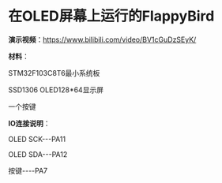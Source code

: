 # 在OLED屏幕上运行的FlappyBird

**演示视频**：https://www.bilibili.com/video/BV1cGuDzSEyK/

**材料**：

STM32F103C8T6最小系统板

SSD1306 OLED128*64显示屏

一个按键


**IO连接说明**：

OLED SCK---PA11

OLED SDA---PA12

按键----PA7
